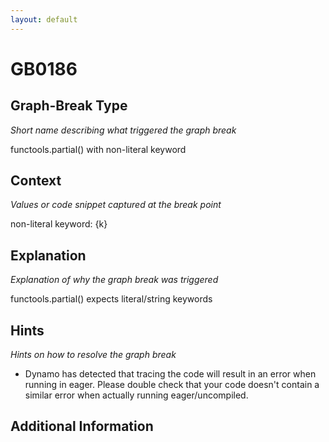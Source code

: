 ```yaml
---
layout: default
---
```

# GB0186

## Graph-Break Type
*Short name describing what triggered the graph break*

functools.partial() with non-literal keyword

## Context
*Values or code snippet captured at the break point*

non-literal keyword: {k}

## Explanation
*Explanation of why the graph break was triggered*

functools.partial() expects literal/string keywords

## Hints
*Hints on how to resolve the graph break*

- Dynamo has detected that tracing the code will result in an error when running in eager. Please double check that your code doesn't contain a similar error when actually running eager/uncompiled.


## Additional Information

<!-- ADDITIONAL INFORMATION START - Add custom information below this line -->

<!-- ADDITIONAL INFORMATION END -->

